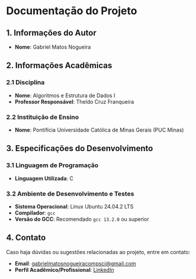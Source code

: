 # Documentação do Projeto

## 1. Informações do Autor
- **Nome**: Gabriel Matos Nogueira

## 2. Informações Acadêmicas

### 2.1 Disciplina
- **Nome**: Algoritmos e Estrutura de Dados I
- **Professor Responsável**: Theldo Cruz Franqueira

### 2.2 Instituição de Ensino
- **Nome**: Pontifícia Universidade Católica de Minas Gerais (PUC Minas)

## 3. Especificações do Desenvolvimento

### 3.1 Linguagem de Programação
- **Linguagem Utilizada**: C

### 3.2 Ambiente de Desenvolvimento e Testes
- **Sistema Operacional**: Linux Ubuntu 24.04.2 LTS
- **Compilador**: `gcc`
- **Versão do GCC**: Recomendado `gcc 13.2.0` ou superior

## 4. Contato
Caso haja dúvidas ou sugestões relacionadas ao projeto, entre em contato:
- **Email**: [gabrielmatosnogueiracompsci@gmail.com](mailto:gabrielmatosnogueiracompsci@gmail.com)
- **Perfil Acadêmico/Profissional**: [LinkedIn](https://www.linkedin.com/in/gabriel-nogueira-145478323/)

